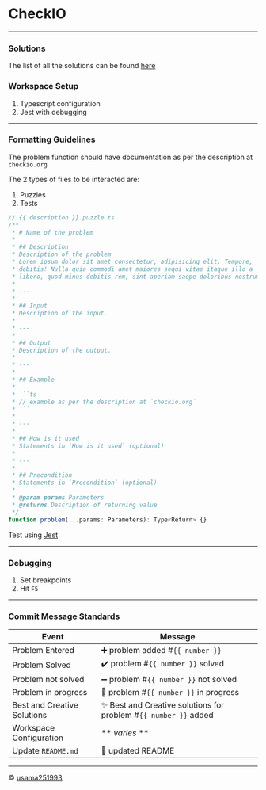 # CheckIO

---

### Solutions

The list of all the solutions can be found [here](documents/solutions.md)

### Workspace Setup

1. Typescript configuration
2. Jest with debugging

---

### Formatting Guidelines

The problem function should have documentation as per the description at `checkio.org`

The 2 types of files to be interacted are:
1. Puzzles
2. Tests

```ts
// {{ description }}.puzzle.ts
/**
 * # Name of the problem
 *
 * ## Description
 * Description of the problem
 * Lorem ipsum dolor sit amet consectetur, adipisicing elit. Tempore,
 * debitis! Nulla quia commodi amet maiores sequi vitae itaque illo a
 * libero, quod minus debitis rem, sint aperiam saepe doloribus nostrum?
 *
 * ---
 *
 * ## Input
 * Description of the input.
 *
 * ---
 *
 * ## Output
 * Description of the output.
 *
 * ---
 *
 * ## Example
 *
 * ```ts
 * // example as per the description at `checkio.org`
 * ```
 *
 * ---
 *
 * ## How is it used
 * Statements in `How is it used` (optional)
 *
 * ---
 * 
 * ## Precondition
 * Statements in `Precondition` (optional) 
 * 
 * @param params Parameters
 * @returns Description of returning value
 */
function problem(...params: Parameters): Type<Return> {}
```

Test using [Jest](https://jestjs.io/)

---

### Debugging

1. Set breakpoints
2. Hit `F5`

---

### Commit Message Standards

| Event                       | Message                                                         |
| --------------------------- | --------------------------------------------------------------- |
| Problem Entered             | ➕ problem added #`{{ number }}`                                 |
| Problem Solved              | ✔️ problem #`{{ number }}` solved                                |
| Problem not solved          | ➖ problem #`{{ number }}` not solved                            |
| Problem in progress         | 🚧 problem #`{{ number }}` in progress                           |
| Best and Creative Solutions | ✨ Best and Creative solutions for problem #`{{ number }}` added |
| Workspace Configuration     | ** *varies* **                                                  |
| Update `README.md`          | 📝 updated README                                                |

---

©️ [usama251993](https://github.com/usama251993)
